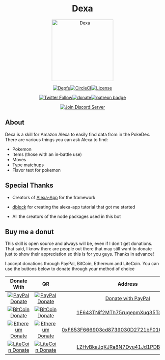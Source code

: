 <div align="center">
  <p>
    <h1> Dexa </h1>
    <a href="https://favna.xyz/dexa"><img src="https://favna.xyz/images/svgs/dexa.svg" height="200" alt="Dexa"/></a>
  </p>

  <p>
    <a href="https://depfu.com/repos/Favna/Dexa"><img src="https://img.shields.io/depfu/Favna/Dexa.svg?style=for-the-badge" alt="Depfu" /></a><!--
    --><a href="https://circleci.com/gh/Favna/Dexa/tree/master"><img src="https://img.shields.io/circleci/project/github/Favna/Dexa.svg?style=for-the-badge" alt="CircleCI"></a><!--
    --><a href="https://github.com/Favna/Dexa/blob/master/LICENSE.md"><img src="https://img.shields.io/github/license/favna/Dexa.svg?style=for-the-badge" alt="License"></a>
  </p>

  <p>
    <a href="https://twitter.com/Favna_"><img src="https://img.shields.io/twitter/follow/espadrine.svg?style=for-the-badge&label=Follow" alt="Twitter Follow"></a><!--
    --><a href="https://www.paypal.com/cgi-bin/webscr?cmd=_s-xclick&hosted_button_id=XMAYCF9SDHZ34"><img src="https://img.shields.io/badge/Donate-PayPal-547ab8.svg?style=for-the-badge" alt="donate" title="Donate with PayPal" /></a><!--
    --><a href="https://www.patreon.com/bePatron?u=9336537"><img src="https://i.imgur.com/05PzBRU.png" alt="patreon badge" title="Become a Patron"></a>
  </p>

  <p>
    <a href="https://discord.gg/zdt5yQt"><img src="https://canary.discordapp.com/api/guilds/246821351585742851/widget.png?style=banner2" alt="Join Discord Server"/></a>
  </p>  
</div>

## About

Dexa is a skill for Amazon Alexa to easily find data from in the PokeDex. There are various things you can ask Alexa to find:

- Pokemon
- Items (those with an in-battle use)
- Moves
- Type matchups
- Flavor text for pokemon

## Special Thanks

- Creators of [Alexa-App](https://github.com/alexa-js/alexa-app) for the framework

- [dblock](https://github.com/dblock/alexa-parrot) for creating the alexa-app tutorial that got me started

- All the creators of the node packages used in this bot

## Buy me a donut

This skill is open source and always will be, even if I don't get donations. That said, I know there are people out there that may still want to donate just to show their appreciation so this is for you guys. Thanks in advance!

I accept donations through PayPal, BitCoin, Ethereum and LiteCoin. You can use the buttons below to donate through your method of choice

Donate With     | QR   | Address
:---------:| :-----: |:-----:
[![PayPal Donate](https://favna.xyz/images/ribbonhost/paypaldonate.png)](https://www.paypal.com/cgi-bin/webscr?cmd=_s-xclick&hosted_button_id=XMAYCF9SDHZ34)  |  [![PayPal Donate](https://favna.xyz/images/ribbonhost/paypalqr.png)](https://www.paypal.com/cgi-bin/webscr?cmd=_s-xclick&hosted_button_id=XMAYCF9SDHZ34) | [Donate with PayPal](https://www.paypal.com/cgi-bin/webscr?cmd=_s-xclick&hosted_button_id=XMAYCF9SDHZ34)
[![BitCoin Donate](https://favna.xyz/images/ribbonhost/bitcoindonate.png)](https://www.paypal.com/cgi-bin/webscr?cmd=_s-xclick&hosted_button_id=XMAYCF9SDHZ34)  |  [![BitCoin Donate](https://favna.xyz/images/ribbonhost/bitcoinqr.png)](https://www.paypal.com/cgi-bin/webscr?cmd=_s-xclick&hosted_button_id=XMAYCF9SDHZ34) | [1E643TNif2MTh75rugepmXuq35Tck4TnE5](bitcoin:1E643TNif2MTh75rugepmXuq35Tck4TnE5)
[![Ethereum Donate](https://favna.xyz/images/ribbonhost/ethereumdonate.png)](https://www.paypal.com/cgi-bin/webscr?cmd=_s-xclick&hosted_button_id=XMAYCF9SDHZ34)  |  [![Ethereum Donate](https://favna.xyz/images/ribbonhost/ethereumqr.png)](https://www.paypal.com/cgi-bin/webscr?cmd=_s-xclick&hosted_button_id=XMAYCF9SDHZ34) | [0xF653F666903cd8739030D2721bF01095896F5D6E](ethereum:0xF653F666903cd8739030D2721bF01095896F5D6E)
[![LiteCoin Donate](https://favna.xyz/images/ribbonhost/litecoindonate.png)](https://www.paypal.com/cgi-bin/webscr?cmd=_s-xclick&hosted_button_id=XMAYCF9SDHZ34)  |  [![LiteCoin Donate](https://favna.xyz/images/ribbonhost/litecoinqr.png)](https://www.paypal.com/cgi-bin/webscr?cmd=_s-xclick&hosted_button_id=XMAYCF9SDHZ34) | [LZHvBkaJqKJRa8N7Dyu41Jd1PDBAofCik6](litecoin:LZHvBkaJqKJRa8N7Dyu41Jd1PDBAofCik6)